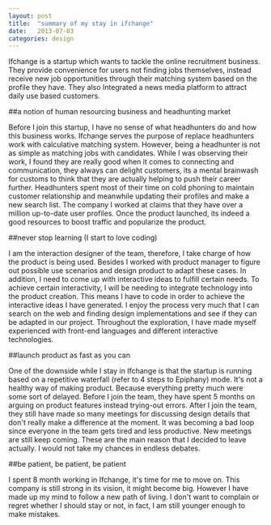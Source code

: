 ```yaml
---
layout: post
title:  "summary of my stay in ifchange"
date:   2013-07-03
categories: design
---
```


Ifchange is a startup which wants to tackle the online recruitment business. They provide convenience for users not finding jobs themselves, instead receive new job opportunities through their matching system based on the profile they have. They also Integrated a news media platform to attract daily use based customers.

##a notion of human resourcing business and headhunting market

Before I join this startup, I have no sense of what headhunters do and how this business works. Ifchange serves the purpose of replace headhunters work with calculative matching system. However, being a headhunter is not as simple as matching jobs with candidates. While I was observing their work, I found they are really good when it comes to connecting and communication, they always can delight customers, its a mental brainwash for customs to think that they are actually helping to push  their career further. Headhunters spent most of their time on cold phoning to maintain customer relationship and meanwhile updating their profiles and make a new search list. The company I worked at claims that they have over a million up-to-date user profiles. Once the product launched, its indeed a good resources to boost traffic and popularize the product.

##never stop learning (I start to love coding)

I am the interaction designer of the team, therefore, I take charge of how the product is being used. Besides I worked with product manager to figure out possible use scenarios and design product to adapt these cases. In addition, I need to come up with interactive ideas to fulfill certain needs. To achieve certain interactivity, I will be needing to integrate technology into the product creation. This means I have to code in order to achieve the interactive ideas I have generated. I enjoy the process very much that I can search on the web and finding design implementations and see if they can be adapted in our project. Throughout the exploration, I have made myself experienced with front-end languages and different interactive technologies.

##launch product as fast as you can

One of the downside while I stay in Ifchange is that the startup is running based on a repetitive waterfall (refer to 4 steps to Epiphany) mode. It's not a healthy way of making product. Because everything pretty much were some sort of delayed. Before I join the team, they have spent 5 months on arguing on product features instead trying-out errors. After I join the team, they still have made so many meetings for discussing design details that don't really make a difference at the moment. It was becoming a bad loop since everyone in the team gets tired and less productive. New meetings are still keep coming. These are the main reason that I decided to leave actually. I would not take my chances in endless debates.

##be patient, be patient, be patient

I spent 8 month working in Ifchange, it's time for me to move on. This company is still strong in its vision, it might become big. However I have made up my mind to follow a new path of living. I don't want to complain or regret whether I should stay or not, in fact, I am still younger enough to make mistakes.
